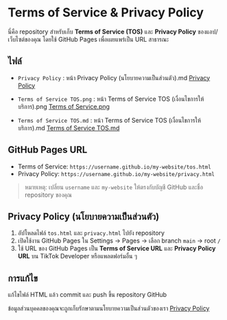 # Terms of Service & Privacy Policy

นี่คือ repository สำหรับเก็บ **Terms of Service (TOS)** และ **Privacy Policy** ของแอป/เว็บไซต์ของคุณ โดยใช้ GitHub Pages เพื่อเผยแพร่เป็น URL สาธารณะ

## ไฟล์
- `Privacy Policy` : หน้า Privacy Policy (นโยบายความเป็นส่วนตัว).md <a href="Privacy Policy (นโยบายความเป็นส่วนตัว).md">Privacy Policy</a></p>
- `Terms of Service TOS.png` : หน้า Terms of Service TOS (เงื่อนไขการให้บริการ).png <a href="Terms of Service TOS (เงื่อนไขการให้บริการ).png" >Terms of Service.png</a></p>
- `Terms of Service TOS.md` : หน้า Terms of Service TOS (เงื่อนไขการให้บริการ).md <a href="Terms of Service TOS (เงื่อนไขการให้บริการ).md" >Terms of Service TOS.md</a></p>
## GitHub Pages URL
- Terms of Service: `https://username.github.io/my-website/tos.html`
- Privacy Policy: `https://username.github.io/my-website/privacy.html`

> หมายเหตุ: เปลี่ยน `username` และ `my-website` ให้ตรงกับบัญชี GitHub และชื่อ repository ของคุณ

## Privacy Policy (นโยบายความเป็นส่วนตัว)
1. อัปโหลดไฟล์ `tos.html` และ `privacy.html` ไปยัง repository
2. เปิดใช้งาน GitHub Pages ใน Settings → Pages → เลือก branch `main` → root `/`
3. ใช้ URL ของ GitHub Pages เป็น **Terms of Service URL** และ **Privacy Policy URL** บน TikTok Developer หรือแพลตฟอร์มอื่น ๆ

## การแก้ไข
แก้ไขไฟล์ HTML แล้ว commit และ push ขึ้น repository GitHub

<p>ข้อมูลส่วนบุคคลของคุณจะถูกเก็บรักษาตามนโยบายความเป็นส่วนตัวของเรา 
<a href="Privacy Policy (นโยบายความเป็นส่วนตัว).md">Privacy Policy</a></p>

